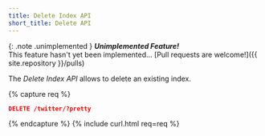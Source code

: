 ```yaml
---
title: Delete Index API
short_title: Delete API
---
```


{: .note .unimplemented }
**_Unimplemented Feature!_**<br>
This feature hasn't yet been implemented...
[Pull requests are welcome!]({{ site.repository }}/pulls)

The _Delete Index API_ allows to delete an existing index.

{% capture req %}

```json
DELETE /twitter/?pretty
```
{% endcapture %}
{% include curl.html req=req %}
